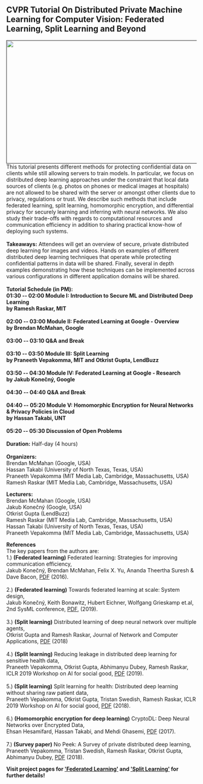 ## CVPR Tutorial On Distributed Private Machine Learning for Computer Vision: Federated Learning, Split Learning and Beyond

<a href=""><img src="nopeekcvpr.github.io/title.png" align="left" height="325" width="600"> </a>

This tutorial presents different methods for protecting confidential data on clients
while still allowing servers to train models. In particular, we focus on distributed deep learning
approaches under the constraint that local data sources of clients (e.g. photos on phones or
medical images at hospitals) are not allowed to be shared with the server or amongst other
clients due to privacy, regulations or trust. We describe such methods that include federated
learning, split learning, homomorphic encryption, and differential privacy for securely learning
and inferring with neural networks. We also study their trade-offs with regards to computational
resources and communication efficiency in addition to sharing practical know-how of deploying
such systems. 
<br/><br/>
**Takeaways:** Attendees will get an overview of secure, private distributed deep learning for
images and videos. Hands on examples of different distributed deep learning techniques that
operate while protecting confidential patterns in data will be shared. Finally, several in depth
examples demonstrating how these techniques can be implemented across various
configurations in different application domains will be shared.
<br/><br/>
**Tutorial Schedule (in PM): <br/>
01:30 -- 02:00 Module I: Introduction to Secure ML and Distributed Deep Learning <br/> by
Ramesh Raskar, MIT <br/><br/>
02:00 -- 03:00 Module II: Federated Learning at Google - Overview <br/> by
Brendan McMahan, Google <br/><br/>
03:00 -- 03:10 Q&A and Break<br/><br/>
03:10 -- 03:50 Module III: Split Learning <br/> by Praneeth Vepakomma, MIT and Otkrist Gupta, LendBuzz<br/><br/>
03:50 -- 04:30 Module IV: Federated Learning at Google - Research <br/> by
Jakub Konečný, Google<br/><br/>
04:30 -- 04:40 Q&A and Break<br/><br/>
04:40 -- 05:20 Module V:  Homomorphic Encryption for Neural Networks & Privacy Policies in Cloud <br/> by
Hassan Takabi, UNT <br/><br/>
05:20 -- 05:30 Discussion of Open Problems <br/><br/>**
**Duration:** Half-day (4 hours)<br/><br/>
**Organizers:**<br/>
Brendan McMahan (Google, USA)<br/>
Hassan Takabi (University of North Texas, Texas, USA)<br/>
Praneeth Vepakomma (MIT Media Lab, Cambridge, Massachusetts, USA)<br/>
Ramesh Raskar (MIT Media Lab, Cambridge, Massachusetts, USA)<br/>

**Lecturers:**<br/>
Brendan McMahan (Google, USA)<br/>
Jakub Konečný (Google, USA)<br/>
Otkrist Gupta (LendBuzz)<br/>
Ramesh Raskar (MIT Media Lab, Cambridge, Massachusetts, USA)<br/>
Hassan Takabi (University of North Texas, Texas, USA)<br/>
Praneeth Vepakomma (MIT Media Lab, Cambridge, Massachusetts, USA) <br/>

**References** <br/>
The key papers from the authors are:<br/>
1.) **(Federated learning)** Federated learning: Strategies for improving communication efficiency, <br/>Jakub Konečný, Brendan McMahan, Felix X. Yu, Ananda Theertha Suresh & Dave Bacon, [PDF](https://arxiv.org/pdf/1610.05492) (2016).<br/><br/>
2.) **(Federated learning)** Towards federated learning at scale: System design, <br/>Jakub Konečný, Keith Bonawitz, Hubert Eichner, Wolfgang Grieskamp et.al, 2nd SysML conference, [PDF](https://www.sysml.cc/doc/2019/193.pdf), (2019).<br/><br/>
3.) **(Split learning)** Distributed learning of deep neural network over multiple agents,<br/> Otkrist Gupta and Ramesh Raskar, Journal of
Network and Computer Applications, [PDF](https://www.sciencedirect.com/science/article/pii/S1084804518301590) (2018) <br/><br/>
4.) **(Split learning)** Reducing leakage in distributed deep learning for sensitive health data,<br/> Praneeth Vepakomma, Otkrist Gupta, Abhimanyu Dubey, Ramesh Raskar, ICLR 2019 Workshop on AI for social good, [PDF](https://aiforsocialgood.github.io/iclr2019/accepted/track1/pdfs/29_aisg_iclr2019.pdf) (2019).<br/><br/>
5.) **(Split learning)** Split learning for health: Distributed deep learning without sharing raw patient data, <br/> Praneeth Vepakomma, Otkrist Gupta, Tristan Swedish, Ramesh Raskar, ICLR 2019 Workshop on AI for social good, [PDF](https://arxiv.org/pdf/1812.00564.pdf) (2018).<br/><br/>
6.) **(Homomorphic encryption for deep learning)** CryptoDL: Deep Neural Networks over Encrypted Data, <br/> Ehsan Hesamifard, Hassan Takabi, and Mehdi Ghasemi, [PDF](https://arxiv.org/pdf/1711.05189) (2017).<br/><br/>
7.) **(Survey paper)** No Peek: A Survey of private distributed deep learning, <br/> Praneeth Vepakomma, Tristan Swedish, Ramesh Raskar, Otkrist Gupta, Abhimanyu Dubey, [PDF](https://arxiv.org/pdf/1812.03288.pdf) (2018).<br/>

**Visit project pages for ['Federated Learning'](https://www.tensorflow.org/federated) and ['Split Learning'](https://splitlearning.github.io/) for further details!** <br/>
